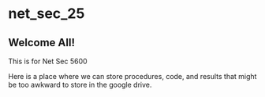 # net_sec_25

## Welcome All!

This is for Net Sec 5600

Here is a place where we can store procedures, code, and results that might be too awkward to store in the google drive. 
